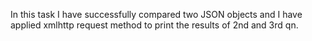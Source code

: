 In this task I have successfully compared two JSON objects and I have applied xmlhttp request method to print the results of 2nd and 3rd qn.
